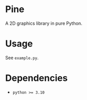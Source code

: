 # Pine

A 2D graphics library in pure Python.

# Usage

See `example.py`.

# Dependencies

- `python >= 3.10` 